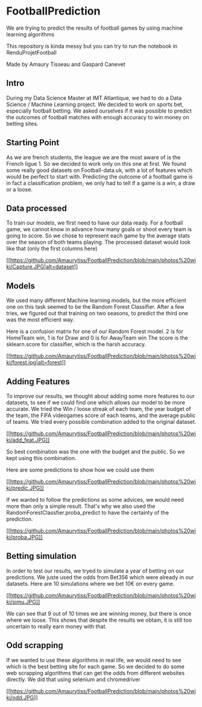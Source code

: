 # FootballPrediction
We are trying to predict the results of football games by using machine learning algorithms

This repository is kinda messy but you can try to run the notebook in RenduProjetFootball

Made by Amaury Tisseau and Gaspard Canevet

## Intro

During my Data Science Master at IMT Atlantique, we had to do a Data Science / Machine Learning project. We decided to work on sports bet, especially football betting. We asked ourselves if it was possible to predict the outcomes of football matches with enough accuracy to win money on betting sites.

## Starting Point

As we are french students, the league we are the most aware of is the French ligue 1. So we decided to work only on this one at first.
We found some really good datasets on Football-data.uk, with a lot of features which would be perfect to start with.
Predicting the outcome of a football game is in fact a classification problem, we only had to tell if a game is a win, a draw or a loose.

## Data processed

To train our models, we first need to have our data ready. For a football game, we cannot know in advance how many goals or shoot every team is going to score. So we chose to represent each game by the average stats over the season of both teams playing. The processed dataset would look like that (only the first columns here)

[[https://github.com/Amaurytiss/FootballPrediction/blob/main/photos%20wiki/Capture.JPG|alt=dataset]]

## Models

We used many different Machine learning models, but the more efficient one on this task seemed to be the Random Forest Classifier. After a few tries, we figured out that training on two seasons, to predict the third one was the most efficient way.

Here is a confusion matrix for one of our Random Forest model. 2 is for HomeTeam win, 1 is for Draw and 0 is for AwayTeam win
The score is the sklearn.score for classifier, which is the harsh accuracy.

[[https://github.com/Amaurytiss/FootballPrediction/blob/main/photos%20wiki/forest.jpg|alt=forest]]

## Adding Features

To improve our results, we thought about adding some more features to our datasets, to see if we could find one which allows our model to be more accurate. We tried the Win / loose streak of each team, the year budget of the team, the FIFA videogames score of each teams, and the average public of teams. We tried every possible combination added to the original dataset.

[[https://github.com/Amaurytiss/FootballPrediction/blob/main/photos%20wiki/add_feat.JPG]]

So best combination was the one with the budget and the public. So we kept using this combination.

Here are some predictions to show how we could use them

[[https://github.com/Amaurytiss/FootballPrediction/blob/main/photos%20wiki/predic.JPG]]

If we wanted to follow the predictions as some advices, we would need more than only a simple result. That's why we also used the RandomForestClassfier.proba_predict to have the certainty of the prediction.

[[https://github.com/Amaurytiss/FootballPrediction/blob/main/photos%20wiki/proba.JPG]]

## Betting simulation

In order to test our results, we tryed to simulate a year of betting on our predictions. We juste used the odds from Bet356 which were already in our datasets. Here are 10 simulations where we bet 10€ on every game.

[[https://github.com/Amaurytiss/FootballPrediction/blob/main/photos%20wiki/simu.JPG]]

We can see that 9 out of 10 times we are winning money, but there is once where we loose. This shows that despite the results we obtain, it is still too uncertain to really earn money with that.

## Odd scrapping

If we wanted to use these algorithms in real life, we would need to see which is the best betting site for each game. So we decided to do some web scrapping algorithms that can get the odds from different websites directly. We did that using selenium and chromedriver

[[https://github.com/Amaurytiss/FootballPrediction/blob/main/photos%20wiki/odd.JPG]]

